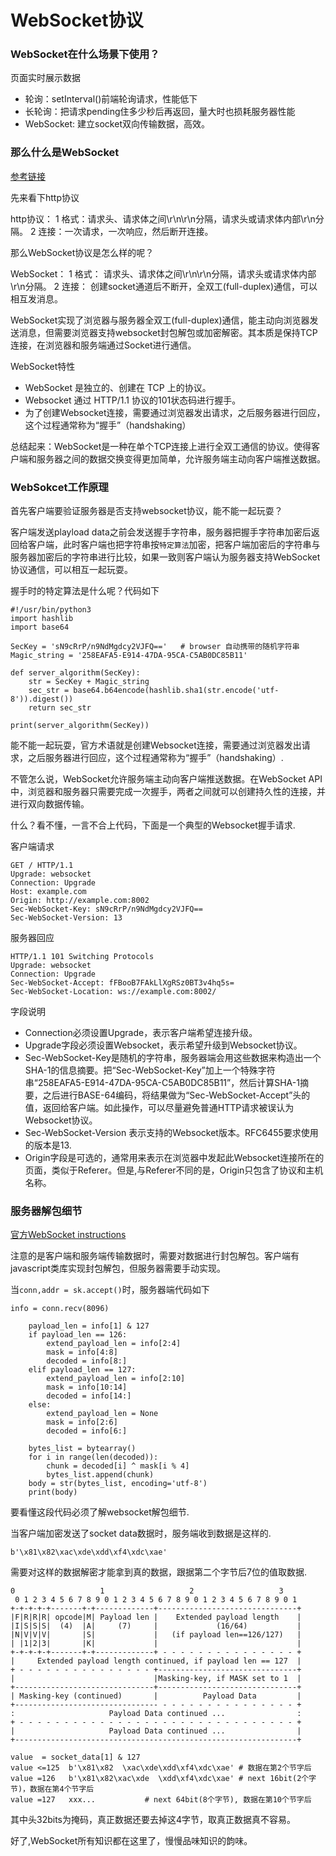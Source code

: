 
# WebSocket协议

### WebSocket在什么场景下使用？

页面实时展示数据
*   轮询：setInterval()前端轮询请求，性能低下
*  长轮询：把请求pending住多少秒后再返回，量大时也损耗服务器性能
*  WebSocket: 建立socket双向传输数据，高效。


### 那么什么是WebSocket
[参考链接](http://www.cnblogs.com/wupeiqi/articles/6558766.html)

先来看下http协议

http协议： 
   1 格式：请求头、请求体之间\r\n\r\n分隔，请求头或请求体内部\r\n分隔。
   2 连接：一次请求，一次响应，然后断开连接。

那么WebSocket协议是怎么样的呢？

WebSocket：
   1 格式： 请求头、请求体之间\r\n\r\n分隔，请求头或请求体内部\r\n分隔。
   2 连接： 创建socket通道后不断开，全双工(full-duplex)通信，可以相互发消息。


WebSocket实现了浏览器与服务器全双工(full-duplex)通信，能主动向浏览器发送消息，但需要浏览器支持websocket封包解包或加密解密。其本质是保持TCP连接，在浏览器和服务端通过Socket进行通信。

WebSocket特性
* WebSocket 是独立的、创建在 TCP 上的协议。
* Websocket 通过 HTTP/1.1 协议的101状态码进行握手。
* 为了创建Websocket连接，需要通过浏览器发出请求，之后服务器进行回应，这个过程通常称为“握手”（handshaking）

总结起来：WebSocket是一种在单个TCP连接上进行全双工通信的协议。使得客户端和服务器之间的数据交换变得更加简单，允许服务端主动向客户端推送数据。

### WebSokcet工作原理
首先客户端要验证服务器是否支持websocket协议，能不能一起玩耍？

 客户端发送playload data之前会发送握手字符串，服务器把握手字符串加密后返回给客户端，此时客户端也把字符串按`特定算法`加密，把客户端加密后的字符串与服务器加密后的字符串进行比较，如果一致则客户端认为服务器支持WebSocket协议通信，可以相互一起玩耍。

握手时的特定算法是什么呢？代码如下
```
#!/usr/bin/python3
import hashlib
import base64

SecKey = 'sN9cRrP/n9NdMgdcy2VJFQ=='   # browser 自动携带的随机字符串
Magic_string = '258EAFA5-E914-47DA-95CA-C5AB0DC85B11'

def server_algorithm(SecKey):
    str = SecKey + Magic_string
    sec_str = base64.b64encode(hashlib.sha1(str.encode('utf-8')).digest())
    return sec_str

print(server_algorithm(SecKey))
```

能不能一起玩耍，官方术语就是创建Websocket连接，需要通过浏览器发出请求，之后服务器进行回应，这个过程通常称为“握手”（handshaking）.

不管怎么说，WebSocket允许服务端主动向客户端推送数据。在WebSocket API中，浏览器和服务器只需要完成一次握手，两者之间就可以创建持久性的连接，并进行双向数据传输。

什么？看不懂，一言不合上代码，下面是一个典型的Websocket握手请求.

客户端请求
```
GET / HTTP/1.1
Upgrade: websocket
Connection: Upgrade
Host: example.com
Origin: http://example.com:8002
Sec-WebSocket-Key: sN9cRrP/n9NdMgdcy2VJFQ==
Sec-WebSocket-Version: 13
```

服务器回应
```
HTTP/1.1 101 Switching Protocols
Upgrade: websocket
Connection: Upgrade
Sec-WebSocket-Accept: fFBooB7FAkLlXgRSz0BT3v4hq5s=
Sec-WebSocket-Location: ws://example.com:8002/
```

字段说明
* Connection必须设置Upgrade，表示客户端希望连接升级。
* Upgrade字段必须设置Websocket，表示希望升级到Websocket协议。
* Sec-WebSocket-Key是随机的字符串，服务器端会用这些数据来构造出一个SHA-1的信息摘要。把“Sec-WebSocket-Key”加上一个特殊字符串“258EAFA5-E914-47DA-95CA-C5AB0DC85B11”，然后计算SHA-1摘要，之后进行BASE-64编码，将结果做为“Sec-WebSocket-Accept”头的值，返回给客户端。如此操作，可以尽量避免普通HTTP请求被误认为Websocket协议。
* Sec-WebSocket-Version 表示支持的Websocket版本。RFC6455要求使用的版本是13.
* Origin字段是可选的，通常用来表示在浏览器中发起此Websocket连接所在的页面，类似于Referer。但是,与Referer不同的是，Origin只包含了协议和主机名称。

### 服务器解包细节
[官方WebSocket instructions](https://developer.mozilla.org/en-US/docs/Web/API/WebSockets_API/Writing_WebSocket_servers)

注意的是客户端和服务端传输数据时，需要对数据进行封包解包。客户端有 javascript类库实现封包解包，但服务器需要手动实现。

当`conn,addr = sk.accept()`时，服务器端代码如下
```
info = conn.recv(8096)

    payload_len = info[1] & 127
    if payload_len == 126:
        extend_payload_len = info[2:4]
        mask = info[4:8]
        decoded = info[8:]
    elif payload_len == 127:
        extend_payload_len = info[2:10]
        mask = info[10:14]
        decoded = info[14:]
    else:
        extend_payload_len = None
        mask = info[2:6]
        decoded = info[6:]

    bytes_list = bytearray()
    for i in range(len(decoded)):
        chunk = decoded[i] ^ mask[i % 4]
        bytes_list.append(chunk)
    body = str(bytes_list, encoding='utf-8')
    print(body)
```

要看懂这段代码必须了解websocket解包细节.

当客户端加密发送了socket data数据时，服务端收到数据是这样的.

`b'\x81\x82\xac\xde\xdd\xf4\xdc\xae'`

需要对这样的数据解密才能拿到真的数据，跟据第二个字节后7位的值取数据.
```
0                   1                   2                   3
 0 1 2 3 4 5 6 7 8 9 0 1 2 3 4 5 6 7 8 9 0 1 2 3 4 5 6 7 8 9 0 1
+-+-+-+-+-------+-+-------------+-------------------------------+
|F|R|R|R| opcode|M| Payload len |    Extended payload length    |
|I|S|S|S|  (4)  |A|     (7)     |             (16/64)           |
|N|V|V|V|       |S|             |   (if payload len==126/127)   |
| |1|2|3|       |K|             |                               |
+-+-+-+-+-------+-+-------------+ - - - - - - - - - - - - - - - +
|     Extended payload length continued, if payload len == 127  |
+ - - - - - - - - - - - - - - - +-------------------------------+
|                               |Masking-key, if MASK set to 1  |
+-------------------------------+-------------------------------+
| Masking-key (continued)       |          Payload Data         |
+-------------------------------- - - - - - - - - - - - - - - - +
:                     Payload Data continued ...                :
+ - - - - - - - - - - - - - - - - - - - - - - - - - - - - - - - +
|                     Payload Data continued ...                |
+---------------------------------------------------------------+
```

```
value  = socket_data[1] & 127
value <=125  b'\x81\x82  \xac\xde\xdd\xf4\xdc\xae' # 数据在第2个节字后
value =126   b'\x81\x82\xac\xde  \xdd\xf4\xdc\xae' # next 16bit(2个字节)，数据在第4个节字后  
value =127   xxx...           # next 64bit(8个字节), 数据在第10个节字后
```

其中头32bits为掩码，真正数据还要去掉这4字节，取真正数据真不容易。

好了,WebSocket所有知识都在这里了，慢慢品味知识的韵味。


